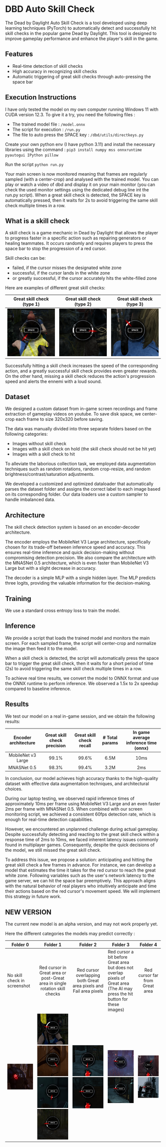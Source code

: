 # DBD Auto Skill Check

The Dead by Daylight Auto Skill Check is a tool developed using deep learning techniques (PyTorch) to automatically detect and successfully hit skill checks in the popular game Dead by Daylight. 
This tool is designed to improve gameplay performance and enhance the player's skill in the game. 

## Features
- Real-time detection of skill checks
- High accuracy in recognizing skill checks
- Automatic triggering of great skill checks through auto-pressing the space bar


## Execution Instructions
I have only tested the model on my own computer running Windows 11 with CUDA version 12.3.
To give it a try, you need the following files :
- The trained model file : `/model.onnx`
- The script for execution : `/run.py`
- The file to auto press the SPACE key : `/dbd/utils/directkeys.py`

Create your own python env (I have python 3.11) and install the necessary libraries using the command :
`pip3 install numpy mss onnxruntime pyautogui IPython pillow`

Run the script
`python run.py`

Your main screen is now monitored meaning that frames are regularly sampled (with a center-crop) and analysed with the trained model.
You can play or watch a video of dbd and display it on your main monitor (you can check the used monitor settings using the dedicated debug line int the run.py script).
When a great skill check is detected, the SPACE key is automatically pressed, then it waits for 2s to avoid triggering the same skill check multiple times in a row.

## What is a skill check

A skill check is a game mechanic in Dead by Daylight that allows the player to progress faster in a specific action such as repairing generators or healing teammates.
It occurs randomly and requires players to press the space bar to stop the progression of a red cursor.

Skill checks can be: 
- failed, if the cursor misses the designated white zone
- successful, if the cursor lands in the white zone 
- or greatly successful, if the cursor accurately hits the white-filled zone 

Here are examples of different great skill checks:

|              Great skill check (type 1)              |              Great skill check (type 2)              |              Great skill check (type 3)              |
|:----------------------------------------------------:|:----------------------------------------------------:|:----------------------------------------------------:|
| ![](tests/data/type/20230617-140530_11483.png "Type 1") | ![](tests/data/type/20230617-140530_39896.png "Type 2") | ![](tests/data/type/20230617-142505_22039.png "Type 2") |

Successfully hitting a skill check increases the speed of the corresponding action, and a greatly successful skill check provides even greater rewards. 
On the other hand, missing a skill check reduces the action's progression speed and alerts the ennemi with a loud sound.

## Dataset
We designed a custom dataset from in-game screen recordings and frame extraction of gameplay videos on youtube.
To save disk space, we center-crop each frame to size 320x320 before saving.

The data was manually divided into three separate folders based on the following categories:
- Images without skill check
- Images with a skill check on hold (the skill check should not be hit yet)
- Images with a skill check to hit

To alleviate the laborious collection task, we employed data augmentation techniques such as random rotations, random crop-resize, and random brightness/contrast/saturation adjustments.

We developed a customized and optimized dataloader that automatically parses the dataset folder and assigns the correct label to each image based on its corresponding folder.
Our data loaders use a custom sampler to handle imbalanced data.

## Architecture
The skill check detection system is based on an encoder-decoder architecture. 

The encoder employs the MobileNet V3 Large architecture, specifically chosen for its trade-off between inference speed and accuracy. 
This ensures real-time inference and quick decision-making without compromising detection precision.
We also compare the architecture with the MNASNet 0.5 architecture, which is even faster than MobileNet V3 Large but with a slight decrease in accuracy.

The decoder is a simple MLP with a single hidden layer. The MLP predicts three logits, providing the valuable information for the decision-making.

## Training

We use a standard cross entropy loss to train the model.


## Inference
We provide a script that loads the trained model and monitors the main screen.
For each sampled frame, the script will center-crop and normalize the image then feed it to the model.

When a skill check is detected, the script will automatically press the space bar to trigger the great skill check, 
then it waits for a short period of time (2s) to avoid triggering the same skill check multiple times in a row.

To achieve real time results, we convert the model to ONNX format and use the ONNX runtime to perform inference. 
We observed a 1.5x to 2x speedup compared to baseline inference.

## Results

We test our model on a real in-game session, and we obtain the following results:

|          Encoder architecture           | Great skill check precision | Great skill check recall | # Total params | In game average inference time (onnx) |
|:---------------------------------------:|:---------------------------:|:------------------------:|:--------------:|:-------------------------------------:|
|           MobileNet v3 Large            |            99.1%            |          99.6%           |      6.5M      |                 10ms                  |
|              MNASNet  0.5               |            98.3%            |          99.4%           |      3.2M      |                  2ms                  |


In conclusion, our model achieves high accuracy thanks to the high-quality dataset with effective data augmentation techniques, 
and architectural choices.

During our laptop testing, we observed rapid inference times of approximately 10ms per frame using MobileNet V3 Large 
and an even faster 2ms per frame with MNASNet 0.5. When combined with our screen monitoring script, 
we achieved a consistent 60fps detection rate, which is enough for real-time detection capabilities.

However, we encountered an unplanned challenge during actual gameplay. Despite successfully detecting and reacting to the great skill check 
within a response time of 2ms to 10ms, we faced inherent latency issues commonly found in multiplayer games.
Consequently, despite the quick decisions of the model, we still missed the great skill check.

To address this issue, we propose a solution: anticipating and hitting the great skill check a few frames in advance. 
For instance, we can develop a model that estimates the time it takes for the red cursor to reach the great white zone. 
Following variables such as the user's network latency to the game server, we can hit the space bar preemptively. 
This approach aligns with the natural behavior of real players who intuitively anticipate and time their actions based on the red cursor's movement speed. 
We will implement this strategy in future work.

## NEW VERSION
The current new model is an alpha version, and may not work properly yet.

Here the different categories the models may predict correctly :


| Folder 0                                                  |                                                                                                          Folder 1                                                                                                           |                                                       Folder 2                                                       | Folder 3                                                                                                                                                                   |                                                     Folder 4                                                      |
|-----------------------------------------------------------|:---------------------------------------------------------------------------------------------------------------------------------------------------------------------------------------------------------------------------:|:--------------------------------------------------------------------------------------------------------------------:|----------------------------------------------------------------------------------------------------------------------------------------------------------------------------|:-----------------------------------------------------------------------------------------------------------------:|
| No skill check in screenshot                              |                                                                         Red cursor in Great area or post-Great area in single rotation skill checks                                                                         |                          Red cursor overlapping both Great area pixels and Fail area pixels                          | Red cursor a bit before Great area but does not overlap pixels of Great area (The AI may press the hit button for these images)                                            |                                          Red cursor far from Great area                                           |
| ![](tests/data/0/20240831-155507_24927.png "Folder 0") | ![](tests/data/1/20230617-140530_40954.png "Folder 1") ![](tests/data/1/20240830-234634_837.png "Folder 1") ![](tests/data/1/20230617-144915_12291.png "Folder 1") ![](tests/data/1/20230617-142505_2268.png "Folder 1") | ![](tests/data/2/20240830-194630_2479.png "Folder 2")    ![](tests/data/2/20240830-194640_3092.png "Folder 2") | ![](tests/data/3/20240830-193955_15830.png "Folder 3") ![](tests/data/3/20240830-194750_6535.png "Folder 3") | ![](tests/data/4/20240830-193401_3264.png "Folder 4") ![](tests/data/4/20240830-231236_1729.png "Folder 4") |

